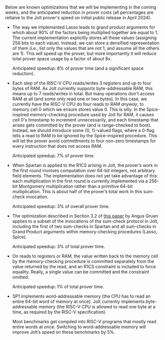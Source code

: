 Below are known optimizations that we will be implementing in the coming weeks, and the anticipated reduction in prover costs (all percentages are reltaive to the Jolt prover's speed on initial public release in April 2024). 

- The way we implemented Lasso leads to grand product arguments for which about 90% of the factors being multiplied together are equal to 1. The current implementation explicitly stores all these values (assigning 256 bits to each value). Instead, we can store a densified representation of them (i.e., list only the values that are _not_ 1, and assume all the others are 1). This will speed up the prover, but more importantly it will reduce total prover space usage by a factor of about 8x. 

    Anticipated speedup: 8% of prover time (and a significant space reduction).

- Each step of the RISC-V CPU reads/writes 3 registers and up to four bytes of RAM. As Jolt currently supports byte-addressable RAM, this means up to 7 reads/writes in total. But many operations don't access RAM at all (and some only read one or two bytes). In this case, we currently have the RISC-V CPU do four reads to RAM _anyway_, to memory cell 0 which we ensure stores value 0. This is silly. In the Spice-inspired memory-checking procedure used by Jolt for RAM, it causes cell 0's timestamp to increment unnecessarily, and each timestamp that arises gets committed by the prover (and is range-checked to boot). Instead, we should introduce some {0, 1}-valued flags, where a 0-flag tells a read to RAM to be ignored by the Spice-inspired procedure. This will let the prover avoid committments to four non-zero timestamps for every instruction that does not access RAM.  

    Anticipated speedup: 7% of prover time. 

- When Spartan is applied to the R1CS arising in Jolt, the prover’s work in the first round involves computation over 64-bit integers, not arbitrary field elements. The implementation does not yet take advantage of this: each multiplication in the first round is currently implemented via a 256-bit Montgomery multiplication rather than a primitive 64-bit multiplication. This is about half of the prover’s total work in this sum-check invocation.

    Anticipated speedup: 3% of overall prover time. <check>

- The optimization described in Section 3.2 of [this paper](https://eprint.iacr.org/2024/108.pdf) by Angus Gruen applies to a subset of the invocations of the sum-check protocol in Jolt, including the first of two sum-checks in Spartan and all sum-checks in Grand Product arguments within memory-checking procedures (Lasso, Spice). 

    Anticipated speedup: 3% of total prover time. 

- On reads to registers or RAM, the value written back to the memory cell by the memory-checking procedure is committed separately from the value returned by the read, and an R1CS constraint is included to force equality. Really, a single value can be committed and the constraint omitted.  

    Anticipated speedup: 1% of total prover time. 

- SP1 implements word-addressable memory (the CPU has to read an entire 64-bit word of memory at once). Jolt currently implements byte-addressable memory (the RISC-V CPU is allowed to read one byte at a time, as required by the RISC-V specification). 

    Most benchmarks get compiled into RISC-V programs that mostly read entire words at once. Switching to word-addressable memory will improve Jolt’s speed on these benchmarks by 5%. 

